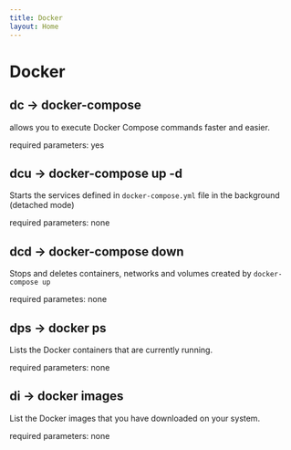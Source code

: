 ```yaml
---
title: Docker
layout: Home
---
```


# Docker

## dc -> docker-compose

allows you to execute Docker Compose commands faster and easier.

required parameters: yes 

## dcu -> docker-compose up -d

Starts the services defined in `docker-compose.yml` file in the background (detached mode)

required parameters: none

## dcd -> docker-compose down

Stops and deletes containers, networks and volumes created by `docker-compose up`

required parametes: none

## dps -> docker ps

Lists the Docker containers that are currently running.

required parameters: none 

## di -> docker images

List the Docker images that you have downloaded on your system.

required parameters: none
